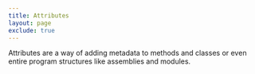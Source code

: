 ```yaml
---
title: Attributes
layout: page
exclude: true
---
```


Attributes are a way of adding metadata to methods and classes or even entire program structures like assemblies and modules.


<!--stackedit_data:
eyJoaXN0b3J5IjpbMTg5MzMyODU1NywxNjExNzMxNF19
-->